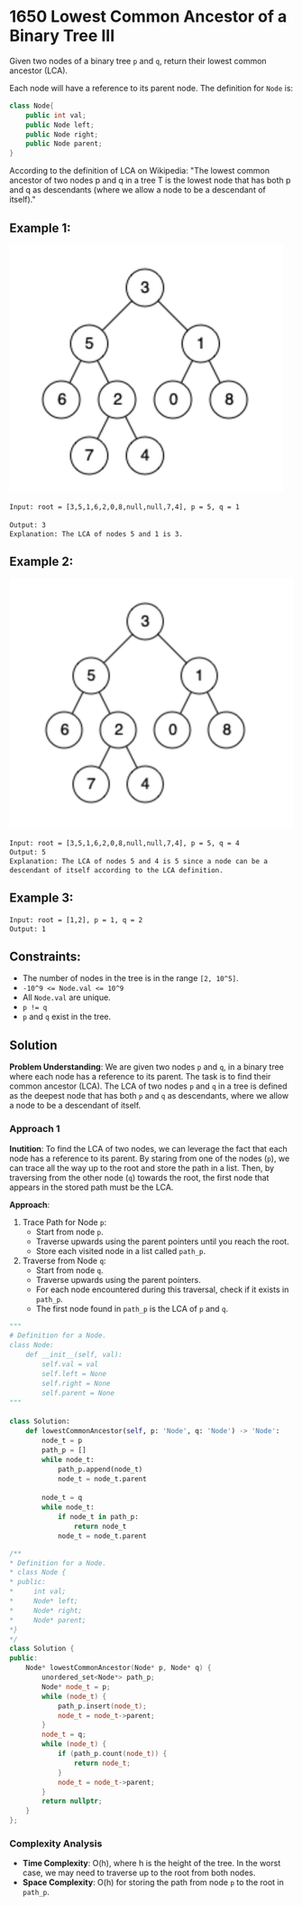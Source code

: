 # 1650 Lowest Common Ancestor of a Binary Tree III

Given two nodes of a binary tree `p` and `q`, return their lowest common ancestor (LCA).

Each node will have a reference to its parent node. The definition for `Node` is:

```c++
class Node{
    public int val;
    public Node left;
    public Node right;
    public Node parent;
}
```
According to the definition of LCA on Wikipedia: "The lowest common ancestor of two nodes p and q in a tree T is the lowest node that has both p and q as descendants (where we allow a node to be a descendant of itself)."

## Example 1:
![alt text](../Figures/1650LowestCommonAncestorofaBinaryTreeExample1.png)

```
Input: root = [3,5,1,6,2,0,8,null,null,7,4], p = 5, q = 1

Output: 3
Explanation: The LCA of nodes 5 and 1 is 3.
```
## Example 2:
![alt text](../Figures/1650LowestCommonAncestorofaBinaryTreeExample2.png)

```
Input: root = [3,5,1,6,2,0,8,null,null,7,4], p = 5, q = 4
Output: 5
Explanation: The LCA of nodes 5 and 4 is 5 since a node can be a descendant of itself according to the LCA definition.
```

## Example 3:
```
Input: root = [1,2], p = 1, q = 2
Output: 1
```

## Constraints:
- The number of nodes in the tree is in the range `[2, 10^5]`.
- `-10^9 <= Node.val <= 10^9`
- All `Node.val` are unique.
- `p != q`
- `p` and `q` exist in the tree.


## Solution

**Problem Understanding**: We are given two nodes `p` and `q`, in a binary tree where each node has a reference to its parent. The task is to find their common ancestor (LCA). The LCA of two nodes `p` and `q` in a tree is defined as the deepest node that has both `p` and `q` as descendants, where we allow a node to be a descendant of itself.

### Approach 1

**Inutition**: To find the LCA of two nodes, we can leverage the fact that each node has a reference to its parent. By staring from one of the nodes (`p`), we can trace all the way up to the root and store the path in a list. Then, by traversing from the other node (`q`) towards the root, the first node that appears in the stored path must be the LCA.

**Approach**:
1. Trace Path for Node `p`:
   - Start from node `p`.
   - Traverse upwards using the parent pointers until you reach the root.
   - Store each visited node in a list called `path_p`.
2. Traverse from Node `q`:
    - Start from node `q`.
    - Traverse upwards using the parent pointers.
    - For each node encountered during this traversal, check if it exists in `path_p`.
    - The first node found in `path_p` is the LCA of `p` and `q`.

```python
"""
# Definition for a Node.
class Node:
    def __init__(self, val):
        self.val = val
        self.left = None
        self.right = None
        self.parent = None
"""

class Solution:
    def lowestCommonAncestor(self, p: 'Node', q: 'Node') -> 'Node':
        node_t = p
        path_p = []
        while node_t:
            path_p.append(node_t)
            node_t = node_t.parent
        
        node_t = q
        while node_t:
            if node_t in path_p:
                return node_t
            node_t = node_t.parent
```

```cpp
/**
* Definition for a Node.
* class Node {
* public:
*     int val;
*     Node* left;
*     Node* right;
*     Node* parent;
*}
*/
class Solution {
public:
    Node* lowestCommonAncestor(Node* p, Node* q) {
        unordered_set<Node*> path_p;
        Node* node_t = p;
        while (node_t) {
            path_p.insert(node_t);
            node_t = node_t->parent;
        }
        node_t = q;
        while (node_t) {
            if (path_p.count(node_t)) {
                return node_t;
            }
            node_t = node_t->parent;
        }
        return nullptr;
    }
};
```
### Complexity Analysis
- **Time Complexity**: O(h), where h is the height of the tree. In the worst case, we may need to traverse up to the root from both nodes.
- **Space Complexity**: O(h) for storing the path from node `p` to the root in `path_p`.